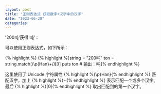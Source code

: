 ```yaml
---
layout: post
title: "正则表达式 获取数字+汉字中的汉字"
date: "2023-06-20"
categories: 
---
```

<p>&#39;200吨&#39;获得&lsquo;吨&rsquo;：</p>

<p>可以使用正则表达式，如下所示：</p>

{% highlight %}
{% highlight %}string = &quot;200吨&quot;
ton = string.match(/\p{Han}+/)[0]
puts ton # 输出：吨{% endhighlight %}

<p>这里使用了 Unicode 字符属性 {% highlight %}\p{Han}{% endhighlight %} 匹配汉字，加上 {% highlight %}+{% endhighlight %} 表示匹配一个或多个汉字。最后 {% highlight %}[0]{% endhighlight %} 取出匹配到的第一个汉字。</p>


